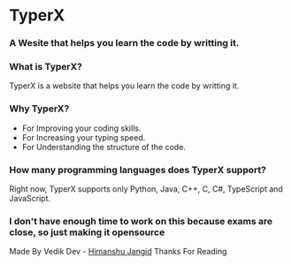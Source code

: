 # TyperX
### A Wesite that helps you learn the code by writting it.

### What is TyperX?
TyperX is a website that helps you learn the code by writting it.

### Why TyperX?
 - For Improving your coding skills.
 - For Increasing your typing speed.
 - For Understanding the structure of the code.

### How many programming languages does TyperX support?
Right now, TyperX supports only Python, Java, C++, C, C#, TypeScript and JavaScript.

### I don't have enough time to work on this because exams are close, so just making it opensource

Made By Vedik Dev - <a href="https://github.com/himanshurajora">Himanshu Jangid</a>
Thanks For Reading 
